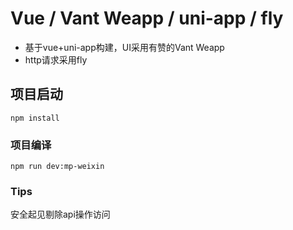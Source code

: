 # Vue / Vant Weapp / uni-app / fly

- 基于vue+uni-app构建，UI采用有赞的Vant Weapp
- http请求采用fly

## 项目启动
```
npm install
```

### 项目编译
```
npm run dev:mp-weixin
```

### Tips

安全起见剔除api操作访问